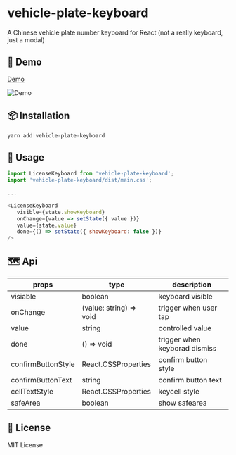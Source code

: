 # vehicle-plate-keyboard

A Chinese vehicle plate number keyboard for React (not a really keyboard, just a modal)

## 🚗 Demo

[Demo](https://codesandbox.io/s/vehicle-plate-keyboard-demo-xxdlv)

![Demo](https://raw.githubusercontent.com/LiuuY/vehicle-plate-keyboard/master/demo.gif)

## 📦 Installation

```Javascript
yarn add vehicle-plate-keyboard
```

## 🔨 Usage

```JavaScript
import LicenseKeyboard from 'vehicle-plate-keyboard';
import 'vehicle-plate-keyboard/dist/main.css';

...

<LicenseKeyboard
   visible={state.showKeyboard}
   onChange={value => setState({ value })}
   value={state.value}
   done={() => setState({ showKeyboard: false })}
/>
```

## 🗺 Api

| props              | type                    | description                   |
| ------------------ | ----------------------- | ----------------------------- |
| visiable           | boolean                 | keyboard visible              |
| onChange           | (value: string) => void | trigger when user tap         |
| value              | string                  | controlled value              |
| done               | () => void              | trigger when keyborad dismiss |
| confirmButtonStyle | React.CSSProperties     | confirm button style          |
| confirmButtonText  | string                  | confirm button text           |
| cellTextStyle      | React.CSSProperties     | keycell style                 |
| safeArea           | boolean                 | show safearea                 |

## 📝 License

MIT License
